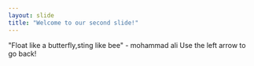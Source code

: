 ```yaml
---
layout: slide
title: "Welcome to our second slide!"
---
```

"Float like a butterfly,sting like bee" - mohammad ali
Use the left arrow to go back!

